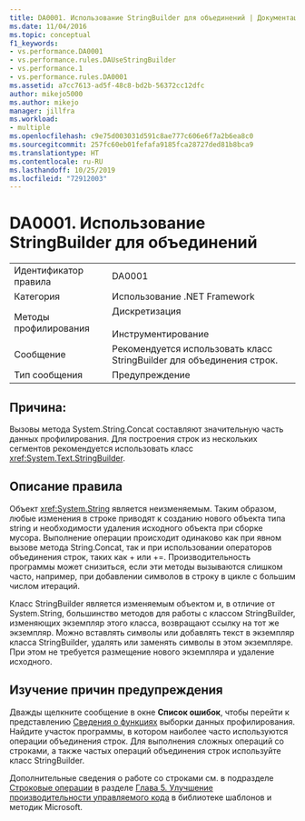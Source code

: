 ```yaml
---
title: DA0001. Использование StringBuilder для объединений | Документация Майкрософт
ms.date: 11/04/2016
ms.topic: conceptual
f1_keywords:
- vs.performance.DA0001
- vs.performance.rules.DAUseStringBuilder
- vs.performance.1
- vs.performance.rules.DA0001
ms.assetid: a7cc7613-ad5f-48c8-bd2b-56372cc12dfc
author: mikejo5000
ms.author: mikejo
manager: jillfra
ms.workload:
- multiple
ms.openlocfilehash: c9e75d003031d591c8ae777c606e6f7a2b6ea8c0
ms.sourcegitcommit: 257fc60eb01fefafa9185fca28727ded81b8bca9
ms.translationtype: HT
ms.contentlocale: ru-RU
ms.lasthandoff: 10/25/2019
ms.locfileid: "72912003"
---
```

# <a name="da0001-use-stringbuilder-for-concatenations"></a>DA0001. Использование StringBuilder для объединений

|||
|-|-|
|Идентификатор правила|DA0001|
|Категория|Использование .NET Framework|
|Методы профилирования|Дискретизация<br /><br /> Инструментирование|
|Сообщение|Рекомендуется использовать класс StringBuilder для объединения строк.|
|Тип сообщения|Предупреждение|

## <a name="cause"></a>Причина:
 Вызовы метода System.String.Concat составляют значительную часть данных профилирования. Для построения строк из нескольких сегментов рекомендуется использовать класс <xref:System.Text.StringBuilder>.

## <a name="rule-description"></a>Описание правила
 Объект <xref:System.String> является неизменяемым. Таким образом, любые изменения в строке приводят к созданию нового объекта типа string и необходимости удаления исходного объекта при сборке мусора. Выполнение операции происходит одинаково как при явном вызове метода String.Concat, так и при использовании операторов объединения строк, таких как + или +=. Производительность программы может снизиться, если эти методы вызываются слишком часто, например, при добавлении символов в строку в цикле с большим числом итераций.

 Класс StringBuilder является изменяемым объектом и, в отличие от System.String, большинство методов для работы с классом StringBuilder, изменяющих экземпляр этого класса, возвращают ссылку на тот же экземпляр. Можно вставлять символы или добавлять текст в экземпляр класса StringBuilder, удалять или заменять символы в этом экземпляре. При этом не требуется размещение нового экземпляра и удаление исходного.

## <a name="how-to-investigate-a-warning"></a>Изучение причин предупреждения
 Дважды щелкните сообщение в окне **Список ошибок**, чтобы перейти к представлению [Сведения о функциях](../profiling/function-details-view.md) выборки данных профилирования. Найдите участок программы, в котором наиболее часто используются операции объединения строк. Для выполнения сложных операций со строками, а также частых операций объединения строк используйте класс StringBuilder.

 Дополнительные сведения о работе со строками см. в подразделе [Строковые операции](/previous-versions/msp-n-p/ff647790(v=pandp.10)#scalenetchapt05_topic26) в разделе [Глава 5. Улучшение производительности управляемого кода](/previous-versions/msp-n-p/ff647790(v=pandp.10)) в библиотеке шаблонов и методик Microsoft.